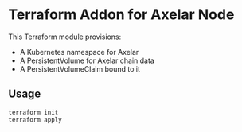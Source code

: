 
# Terraform Addon for Axelar Node

This Terraform module provisions:
- A Kubernetes namespace for Axelar
- A PersistentVolume for Axelar chain data
- A PersistentVolumeClaim bound to it

## Usage

```bash
terraform init
terraform apply
```
